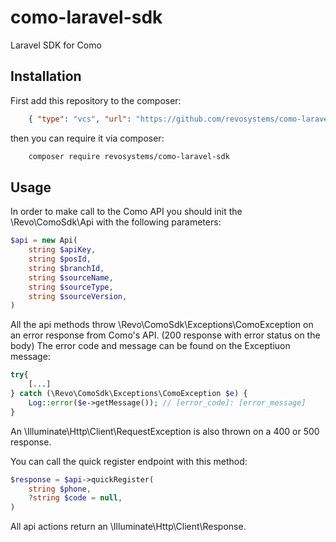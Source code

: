 # como-laravel-sdk

Laravel SDK for Como

## Installation

First add this repository to the composer:

```json
    { "type": "vcs", "url": "https://github.com/revosystems/como-laravel-sdk" }
```

then you can require it via composer:

```bash
    composer require revosystems/como-laravel-sdk
```

## Usage

In order to make call to the Como API you should init the \Revo\ComoSdk\Api with the following parameters:

```php
$api = new Api(
    string $apiKey,
    string $posId,
    string $branchId,
    string $sourceName,
    string $sourceType,
    string $sourceVersion,
)
```

All the api methods throw \Revo\ComoSdk\Exceptions\ComoException on an error response from Como's API. (200 response with error status on the body)
The error code and message can be found on the Exceptiuon message:

```php
try{
    [...]
} catch (\Revo\ComoSdk\Exceptions\ComoException $e) {
    Log::error($e->getMessage()); // [error_code]: [error_message]
}
```

An \Illuminate\Http\Client\RequestException is also thrown on a 400 or 500 response.

You can call the quick register endpoint with this method:

```php
$response = $api->quickRegister(
    string $phone,
    ?string $code = null,
)
```

All api actions return an \Illuminate\Http\Client\Response.